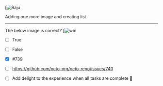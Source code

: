 [![Raju](https://th.bing.com/th?id=OVFT.RF1REwMeVC6qkgWp8VbfHS&pid=News&w=500&h=500&c=14&rs=2&qlt=90&dpr=1.50)

Adding one more image and creating list
***
The below image is correct?
[![win](https://th.bing.com/th/id/OIF.RdMHFjGcRkgcRc2M3GlS0w?w=202&h=113&c=7&r=0&o=5&dpr=1.5&pid=1.7)
- [ ] True
- [ ] False

- [x] #739
- [ ] https://github.com/octo-org/octo-repo/issues/740
- [ ] Add delight to the experience when all tasks are complete :tada:
